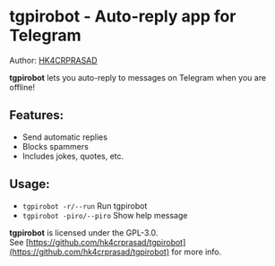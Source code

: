 # tgpirobot - Auto-reply app for Telegram

Author: [HK4CRPRASAD](https://github.com/hk4crprasad)

**tgpirobot** lets you auto-reply to messages on Telegram when you are offline!

## Features:
- Send automatic replies
- Blocks spammers
- Includes jokes, quotes, etc.

## Usage:
- `tgpirobot -r/--run`   Run tgpirobot
- `tgpirobot -piro/--piro`   Show help message

**tgpirobot** is licensed under the GPL-3.0.  
See [https://github.com/hk4crprasad/tgpirobot](https://github.com/hk4crprasad/tgpirobot) for more info.
